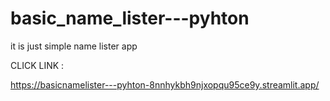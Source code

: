 # basic_name_lister---pyhton
it is just simple name lister app


CLICK LINK :

https://basicnamelister---pyhton-8nnhykbh9njxopqu95ce9y.streamlit.app/
